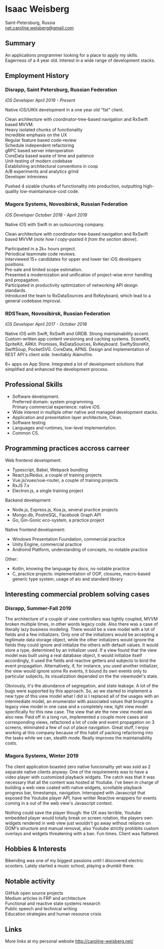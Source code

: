 # Isaac Weisberg
Saint-Petersburg, Russia  
net.caroline.weisberg@gmail.com  
## Summary

An applications programmer looking for a place to apply my skills. Eagerness of a 4 year old. Interest in a wide range of development stacks.

## Employment History

### **Disrapp, Saint Petersburg, Russian Federation**
*iOS Developer April 2019 - Present*

Native iOS/UIKit development in a one year old "fat" client.  

Clean architecture with coordinator-tree-based navigation and RxSwift based MVVM.  
Heavy isolated chunks of functionality  
Incredible emphasis on the UX  
Regular feature based code-review  
Schedule independent refactoring  
gRPC based server interoperation  
CoreData based waste of time and patience  
Unit-testing of modern codebase  
Establishing architectural conventions in coop  
A/B experiments and analytics grind  
Developer intreviews

Pushed 4 sizable chunks of functionality into production, outputting high-quality low-maintainance-cost code.

### **Magora Systems, Novosibirsk, Russian Federation**  
*iOS Developer October 2018 - April 2019*

Native iOS with Swift in an outsourcing company.

Clean architecture with coordinator-tree-based navigation and RxSwift based MVVM (*note how I copy-pasted it from the section above*).  

Participated in a 2k+ hours project.  
Periodical teammate code reviews.  
Interviewed 15+ candidates for upper and lower tier iOS developers positions.  
Pre-sale and limited scope estimation.  
Presented a modernization and unification of project-wise error handling and propagation.  
Participated in productivity optimization of networking API design standards.  
Introduced the team to RxDataSources and RxKeyboard, which lead to a general codebase improval.

### **RDSTeam, Novosibirsk, Russian Federation**
*iOS Developer April 2017 - October 2018*

Native iOS with Swift, RxSwift and GRDB. Strong maintainability accent. Custom-written app content versioning and caching systems. SceneKit, SpriteKit, ARKit. Promises, RxDataSources, RxKeyboard. SwiftyStoreKit, SwiftSoup, PocketSVG. CoreData, APNS. Design and implementation of REST API's client side. Inevitably Alamofire.

6+ apps on App Store. Integrated a lot of development solutions that simplified and enhanced the development process.

## Professional Skills

- Software development.  
Preferred domain: system programming.  
Primary commercial experience: native iOS.  
- Wide interest in multiple other native and managed development stacks.
- Application and presentation layer architecture, Clean.
- Software testing
- Languages and runtimes, low-level implementation.
- Common CS.

## Programming practices accross carreer

Web frontend development:  
- Typescript, Babel, Webpack bundling  
- React.js/Redux, a couple of training projects  
- Vue.js/vuex/vue-router, a couple of training projects  
- RxJS 7.x  
- Electron.js, a single training project  

Backend development:  
- Node.js, Express.js, Koa.js, several practice projects  
- Mongo.db, PostreSQL, Facebook Graph API  
- Go, Gin-Gonic eco-system, a practice project  

Native frontend development:  
- Windows Presentation Foundation, commercial practice  
- Unity Engine, commercial practice  
- Androind Platform, understanding of concepts, no notable practice  

Other:  
- Kotlin, knowing the language by docs, no notable practice  
- C, practice projects: implementation of OOP, closures, macro-based generic type system, usage of aio and standard library  

## Interesting commercial problem solving cases

### Disrapp, Summer-Fall 2019

The architecture of a couple of view controllers was tightly coupled, MVVM broken multiple times, in other words legacy code. Also there was a case of literally lazy business modeling. There would be a view model with a lot of fields and a few initializers. Only one of the initializers would be accepting a legitimate data storage object, while the other initializers would ignore the fields they could ignore and initialize the others with default values. It would store a type, determined by an initializer used. If a view found that the view model was built using a real database object, it would initialize itself accordingly, it used the fields and reactive getters and subjects to bind the event propagation. Alternatively, if, for instance, you used another initializer, the view would ignore some Rx events, it bound its own events only to particular subjects, its visualization depended on the the viewmodel's state. 

Obviously, it's the abundance of segregation, and state leakage. A lot of the bugs were supported by this approach. So, as we started to implement a new type of this view model what I did is I replaced all of the usages with an intermediate model, an enumerator with associated values that brought a legacy view model in one case and a completely new, light view model specifically for this new case. The view that ate the new view model was also new. Paid off in a long run, implemented a couple more cases and corresponding views, refactored a lot of code and event propagation on 3 screens, eliminated a few of out of place navigation. Great stuff, I enjoy working at this company because of this habit of packing refactoring into the tasks while we can, stealth mode. Really improves the maintainability costs.

### Magora Systems, Winter 2019
The client application boasted zero native funcionality yet was sold as 2 separate native clients anyway. One of the requirements was to have a video player with customized playback widgets. The catch was that it was necessary that all the content was hosted at Youtube. I've been in charge of building a web view coated with native widgets, scrollable playback progress bar, timestamps, navigation. Interopped with Javascript that exposed the Youtube player API, have writter Reactive wrappers for events coming in a out of the web view's Javascript context.

Nothing could save the player though: the UX was terrible, Youtube embedded player would totally break on screen rotation, the players own widgets rendered in web view just wouldn't go away without reliance on DOM's structure and manual removal, also Youtube strictly prohibits custom overlays and widgets threatening with a ban. Fun times. Client was flattered.

## Hobbies & Interests

Bikeriding was one of my biggest passions until I discovered electric scooters. Lately started a music school, playing a drumkit there.
<div style="page-break-after: always;"></div>

## Notable activity

GitHub open source projects  
Medium articles in FRP and architecture  
Functional and reactive state systems research  
Public speech and technical writing  
Education strategies and human resource crisis  

## Links

More links at my personal website http://caroline-weisberg.net/
